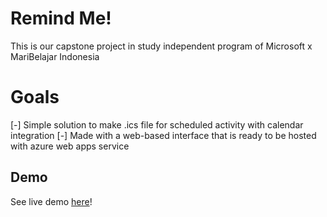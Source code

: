 # Remind Me!
This is our capstone project in study independent program of Microsoft x MariBelajar Indonesia

# Goals
[-] Simple solution to make .ics file for scheduled activity with calendar integration
[-] Made with a web-based interface that is ready to be hosted with azure web apps service

## Demo
See live demo [here](mukhamadazistholib.github.io)!

